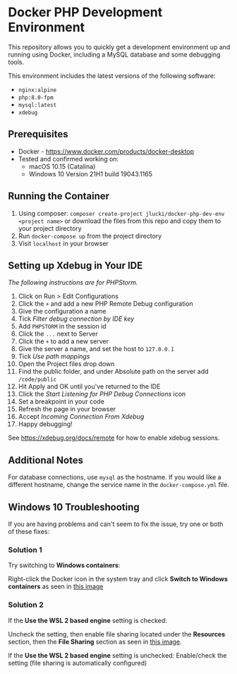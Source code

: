 
# Docker PHP Development Environment

This repository allows you to quickly get a development environment up and running using Docker, including a MySQL database and some debugging tools.

This environment includes the latest versions of the following software:

- `nginx:alpine`
- `php:8.0-fpm`
- `mysql:latest`
- `xdebug`

## Prerequisites

 - Docker - https://www.docker.com/products/docker-desktop
 - Tested and confirmed working on:
	 - macOS 10.15 (Catalina)
	 - Windows 10 Version 21H1 build 19043.1165

## Running the Container

1. Using composer: `composer create-project jlucki/docker-php-dev-env <project name>` or download the files from this repo and copy them to your project directory
3. Run `docker-compose up` from the project directory
4. Visit `localhost` in your browser

## Setting up Xdebug in Your IDE

_The following instructions are for PHPStorm._

1. Click on Run > Edit Configurations
2. Click the `+` and add a new PHP Remote Debug configuration
3. Give the configuration a name
4. Tick _Filter debug connection by IDE key_
5. Add `PHPSTORM` in the session id
6. Click the `...` next to Server
7. Click the `+` to add a new server
8. Give the server a name, and set the host to `127.0.0.1`
9. Tick _Use path mappings_
10. Open the Project files drop down
11. Find the public folder, and under Absolute path on the server add `/code/public`
12. Hit Apply and OK until you've returned to the IDE
13. Click the _Start Listening for PHP Debug Connections_ icon
14. Set a breakpoint in your code
15. Refresh the page in your browser
16. Accept _Incoming Connection From Xdebug_
17. Happy debugging!

See https://xdebug.org/docs/remote for how to enable xdebug sessions.

## Additional Notes

For database connections, use `mysql` as the hostname. If you would like a different hostname, change the service name in the `docker-compose.yml` file.

## Windows 10 Troubleshooting

If you are having problems and can't seem to fix the issue, try one or both of these fixes:

### Solution 1
Try switching to **Windows containers**:

Right-click the Docker icon in the system tray and click **Switch to Windows containers** as seen in [this image](https://i.imgur.com/enYmIPH.png)

### Solution 2
If the **Use the WSL 2 based engine** setting is checked:

Uncheck the setting, then enable file sharing located under the **Resources** section, then the **File Sharing** section as seen in [this image](https://i.imgur.com/maub2Wh.png).

If the **Use the WSL 2 based engine** setting is unchecked:
Enable/check the setting (file sharing is automatically configured)
